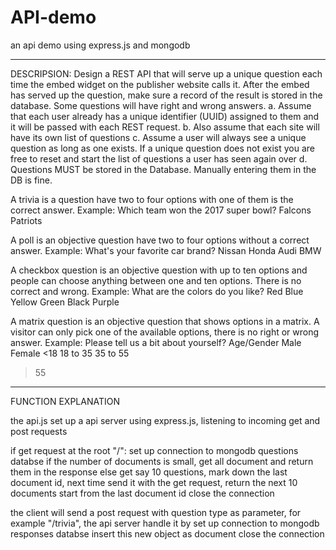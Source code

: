 # API-demo
an api demo using express.js and mongodb

--------------------------------------------------------
DESCRIPSION:
Design a REST API that will serve up a unique question each time the embed widget on
the publisher website calls it. After the embed has served up the question, make sure a
record of the result is stored in the database. Some questions will have right
and wrong answers.
a. Assume that each user already has a unique identifier (UUID) assigned to them
and it will be passed with each REST request.
b. Also assume that each site will have its own list of questions
c. Assume a user will always see a unique question as long as one exists. If a
unique question does not exist you are free to reset and start the list of questions
a user has seen again over
d. Questions MUST be stored in the Database. Manually entering them in the DB is
fine. 

A trivia is a question have two to four options with one of them is the correct answer. Example:
Which team won the 2017 super bowl?
Falcons
Patriots

A poll is an objective question have two to four options without a correct answer. Example:
What's your favorite car brand?
Nissan
Honda
Audi
BMW

A checkbox question is an objective question with up to ten options and people can choose
anything between one and ten options. There is no correct and wrong. Example:
What are the colors do you like?
Red
Blue
Yellow
Green
Black
Purple

A matrix question is an objective question that shows options in a matrix. A visitor can only pick
one of the available options, there is no right or wrong answer. Example:
Please tell us a bit about yourself?
Age/Gender Male Female
<18
18 to 35
35 to 55
> 55

--------------------------------------------------------
FUNCTION EXPLANATION

the api.js set up a api server using express.js, listening to incoming get and post requests

if get request at the root "/":
  set up connection to mongodb questions databse
    if the number of documents is small, get all document and return them in the response
    else get say 10 questions, mark down the last document id, next time send it with the get request, return the next 10 documents start from the last document id
  close the connection
 
 the client will send a post request with question type as parameter, for example "/trivia", the api server handle it by
  set up connection to mongodb responses databse
  insert this new object as document
  close the connection
  
 
